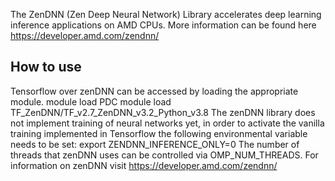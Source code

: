 The ZenDNN (Zen Deep Neural Network) Library accelerates deep learning inference applications on
AMD CPUs.
More information can be found here https://developer.amd.com/zendnn/


## How to use

Tensorflow over zenDNN can be accessed by loading the appropriate module.
module load PDC
module load TF_ZenDNN/TF_v2.7_ZenDNN_v3.2_Python_v3.8
The zenDNN library does not implement training of neural networks yet, in order to activate the
vanilla training implemented in Tensorflow the following environmental variable needs to be set:
export ZENDNN_INFERENCE_ONLY=0
The number of threads that zenDNN uses can be controlled via OMP_NUM_THREADS.
For information on zenDNN visit https://developer.amd.com/zendnn/
